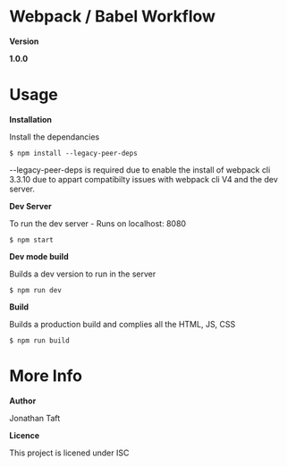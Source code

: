 # Webpack / Babel Workflow


**Version**

**1.0.0**


# Usage

**Installation**

Install the dependancies

```$ npm install --legacy-peer-deps```

--legacy-peer-deps is required due to enable the install of webpack cli 3.3.10 due to appart compatibilty issues with webpack cli V4 and the dev server. 

**Dev Server**

To run the dev server - Runs on localhost: 8080

```$ npm start```

**Dev mode build**

Builds a dev version to run in the server

```$ npm run dev```

**Build**

Builds a production build and complies all the HTML, JS, CSS

```$ npm run build```


# More Info


**Author**

Jonathan Taft


**Licence**

This project is licened under ISC
